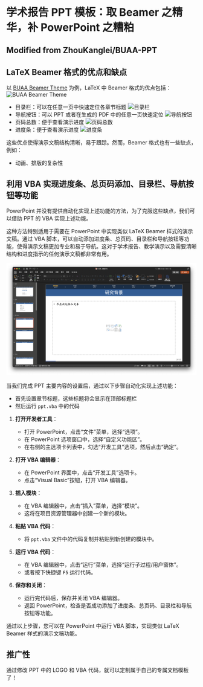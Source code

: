 # 学术报告 PPT 模板：取 Beamer 之精华，补 PowerPoint 之糟粕

## Modified from ZhouKanglei/BUAA-PPT

## LaTeX Beamer 格式的优点和缺点

以 [BUAA Beamer Theme](https://www.overleaf.com/latex/templates/buaa-beamer-theme/sqsnwgkbxvtx) 为例，LaTeX 中 Beamer 格式的优点包括：
![BUAA Beamer Theme](figs/buaa-beamer.png) 

- 目录栏：可以在任意一页中快速定位各章节标题
  ![目录栏](figs/content.png)
- 导航按钮：可以 PPT 或者在生成的 PDF 中的任意一页快速定位
  ![导航按钮](figs/navigation.png)
- 页码总数：便于查看演示进度
  ![页码总数](figs/page.png)
- 进度条：便于查看演示进度
  ![进度条](figs/progressor.png)

这些优点使得演示文稿结构清晰，易于跟踪。然而，Beamer 格式也有一些缺点，例如：
- 动画、排版的复杂性

## 利用 VBA 实现进度条、总页码添加、目录栏、导航按钮等功能

PowerPoint 并没有提供自动化实现上述功能的方法，为了克服这些缺点，我们可以借助 PPT 的 VBA 实现上述功能。

这种方法特别适用于需要在 PowerPoint 中实现类似 LaTeX Beamer 样式的演示文稿。通过 VBA 脚本，可以自动添加进度条、总页码、目录栏和导航按钮等功能，使得演示文稿更加专业和易于导航。这对于学术报告、教学演示以及需要清晰结构和进度指示的任何演示文稿都非常有用。

![BUAA PPT](figs/example.png)

当我们完成 PPT 主要内容的设置后，通过以下步骤自动化实现上述功能：
- 首先设置章节标题，这些标题将会显示在顶部标题栏
- 然后运行 `ppt.vba` 中的代码
  
1. **打开开发者工具**：
    - 打开 PowerPoint，点击“文件”菜单，选择“选项”。
    - 在 PowerPoint 选项窗口中，选择“自定义功能区”。
    - 在右侧的主选项卡列表中，勾选“开发工具”选项，然后点击“确定”。

2. **打开 VBA 编辑器**：
    - 在 PowerPoint 界面中，点击“开发工具”选项卡。
    - 点击“Visual Basic”按钮，打开 VBA 编辑器。

3. **插入模块**：
    - 在 VBA 编辑器中，点击“插入”菜单，选择“模块”。
    - 这将在项目资源管理器中创建一个新的模块。

4. **粘贴 VBA 代码**：
    - 将 `ppt.vba` 文件中的代码复制并粘贴到新创建的模块中。

5. **运行 VBA 代码**：
    - 在 VBA 编辑器中，点击“运行”菜单，选择“运行子过程/用户窗体”。
    - 或者按下快捷键 `F5` 运行代码。

6. **保存和关闭**：
    - 运行完代码后，保存并关闭 VBA 编辑器。
    - 返回 PowerPoint，检查是否成功添加了进度条、总页码、目录栏和导航按钮等功能。

通过以上步骤，您可以在 PowerPoint 中运行 VBA 脚本，实现类似 LaTeX Beamer 样式的演示文稿功能。

## 推广性

通过修改 PPT 中的 LOGO 和 VBA 代码，就可以定制属于自己的专属文档模板了！

